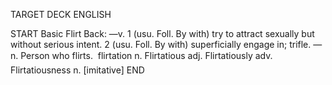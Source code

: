 TARGET DECK
ENGLISH

START
Basic
Flirt
Back: —v. 1 (usu. Foll. By with) try to attract sexually but without serious intent. 2 (usu. Foll. By with) superficially engage in; trifle. —n. Person who flirts.  flirtation n. Flirtatious adj. Flirtatiously adv. Flirtatiousness n. [imitative]
END
